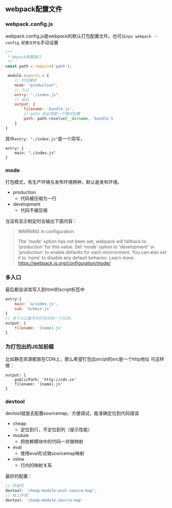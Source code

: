 ## webpack配置文件

### webpack.config.js

webpack.config.js是webpack的默认打包配置文件。也可以`npx webpack --config 配置文件名`手动设置

```js
/**
 * Wepack配置接口
 */
const path = require('path');

 module.exports = {
    // 打包模式
    mode: "production",
    // 入口
    entry: "./index.js",
    // 出口
    output: {
        filename: 'bundle.js',
        // path 后必须是一个绝对位置
        path: path.resolve(__dirname, 'bundle')
    }
}
```

其中`entry: "./index.js"`是一个简写，
```
entry: {
    main: "./index.js"
}
```

### mode
打包模式，有生产环境与发布环境两种，默认是发布环境。
 - production
   - 代码被压缩为一行
 - development
   - 代码不被压缩
 
当没有显示制定时会输出下面内容：
> WARNING in configuration
> 
> The 'mode' option has not been set, webpack will fallback to 'production' for this value. Set 'mode' option to 'development' or 'production' to enable defaults for each environment.
You can also set it to 'none' to disable any default behavior. Learn more: https://webpack.js.org/configuration/mode/


### 多入口
最后都会讲其写入到html的script标签中
```js
entry:{
    main: 'a/index.js',
    sub: 'b/main.js'
}
// 多个入口是不可打包为同一个JS的，
output: {
    filename: '[name].js'
}
```

### 为打包出的JS加前缀
比如静态资源都放在CDN上，那么希望打包出srcipt的src是一个http地址
可这样做：
```
output: {
    publicPath: 'http://cdn.cn'
    filename: '[name].js'
}
```

### devtool
devtool就是去配置sourcemap，方便调试，能准确定位到代码错误

 - cheap
   - 定位到行，不定位到列（提示性能）
 - module
   - 把依赖模块中的代码一并做映射
 - eval
   - 使用eval形式做sourcemap映射
 - inline
   - 行内的映射关系

最好的配置：
```js
// 开发时
devtool: 'cheap-module-eval-source-map',
// 线上环境：
devtool: 'cheap-module-source-map'
```